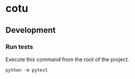 # cotu

## Development

### Run tests

Execute this command from the root of the project.

```
python -m pytest
```
